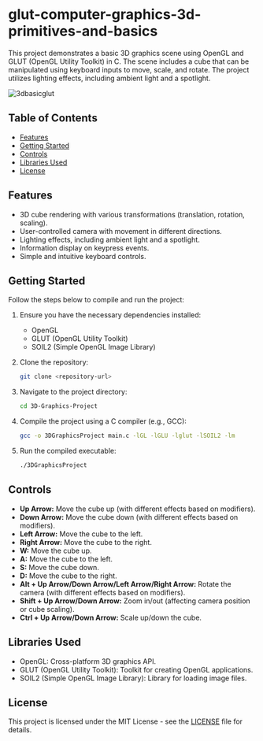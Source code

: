 # glut-computer-graphics-3d-primitives-and-basics

This project demonstrates a basic 3D graphics scene using OpenGL and GLUT (OpenGL Utility Toolkit) in C. The scene includes a cube that can be manipulated using keyboard inputs to move, scale, and rotate. The project utilizes lighting effects, including ambient light and a spotlight.

![3dbasicglut](https://github.com/kodiidok/glut-computer-graphics-3d-primitives-and-basics/assets/88420631/cd33e05d-cf35-4950-a9c7-0b4e0cb7d1be)

## Table of Contents
- [Features](#features)
- [Getting Started](#getting-started)
- [Controls](#controls)
- [Libraries Used](#libraries-used)
- [License](#license)

## Features
- 3D cube rendering with various transformations (translation, rotation, scaling).
- User-controlled camera with movement in different directions.
- Lighting effects, including ambient light and a spotlight.
- Information display on keypress events.
- Simple and intuitive keyboard controls.

## Getting Started
Follow the steps below to compile and run the project:

1. Ensure you have the necessary dependencies installed:
   - OpenGL
   - GLUT (OpenGL Utility Toolkit)
   - SOIL2 (Simple OpenGL Image Library)

2. Clone the repository:
   ```bash
   git clone <repository-url>
   ```

3. Navigate to the project directory:
   ```bash
   cd 3D-Graphics-Project
   ```

4. Compile the project using a C compiler (e.g., GCC):
   ```bash
   gcc -o 3DGraphicsProject main.c -lGL -lGLU -lglut -lSOIL2 -lm
   ```

5. Run the compiled executable:
   ```bash
   ./3DGraphicsProject
   ```

## Controls
- **Up Arrow:** Move the cube up (with different effects based on modifiers).
- **Down Arrow:** Move the cube down (with different effects based on modifiers).
- **Left Arrow:** Move the cube to the left.
- **Right Arrow:** Move the cube to the right.
- **W:** Move the cube up.
- **A:** Move the cube to the left.
- **S:** Move the cube down.
- **D:** Move the cube to the right.
- **Alt + Up Arrow/Down Arrow/Left Arrow/Right Arrow:** Rotate the camera (with different effects based on modifiers).
- **Shift + Up Arrow/Down Arrow:** Zoom in/out (affecting camera position or cube scaling).
- **Ctrl + Up Arrow/Down Arrow:** Scale up/down the cube.

## Libraries Used
- OpenGL: Cross-platform 3D graphics API.
- GLUT (OpenGL Utility Toolkit): Toolkit for creating OpenGL applications.
- SOIL2 (Simple OpenGL Image Library): Library for loading image files.

## License
This project is licensed under the MIT License - see the [LICENSE](LICENSE) file for details.
